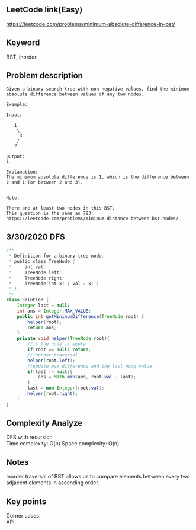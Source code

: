 ## LeetCode link(Easy)
https://leetcode.com/problems/minimum-absolute-difference-in-bst/

## Keyword
BST, inorder

## Problem description
```
Given a binary search tree with non-negative values, find the minimum absolute difference between values of any two nodes.

Example:

Input:

   1
    \
     3
    /
   2

Output:
1

Explanation:
The minimum absolute difference is 1, which is the difference between 2 and 1 (or between 2 and 3).
 

Note:

There are at least two nodes in this BST.
This question is the same as 783: https://leetcode.com/problems/minimum-distance-between-bst-nodes/
```
## 3/30/2020 DFS

```java
/**
 * Definition for a binary tree node.
 * public class TreeNode {
 *     int val;
 *     TreeNode left;
 *     TreeNode right;
 *     TreeNode(int x) { val = x; }
 * }
 */
class Solution {
    Integer last = null;
    int ans = Integer.MAX_VALUE;
    public int getMinimumDifference(TreeNode root) {
        helper(root);
        return ans;
    }
    private void helper(TreeNode root){
        //if the node is empty
        if(root == null) return;
        //inorder traversal
        helper(root.left);
        //update max difference and the last node value
        if(last != null){
            ans = Math.min(ans, root.val - last);
        }
        last = new Integer(root.val);
        helper(root.right);
    }
}
```

## Complexity Analyze
DFS with recursion\
Time complexity: O(n)
Space complexity: O(n)

## Notes
Inorder traversal of BST allows us to compare elements between every two adjacent elements in ascending order. 

## Key points
Corner cases: \
API: 
